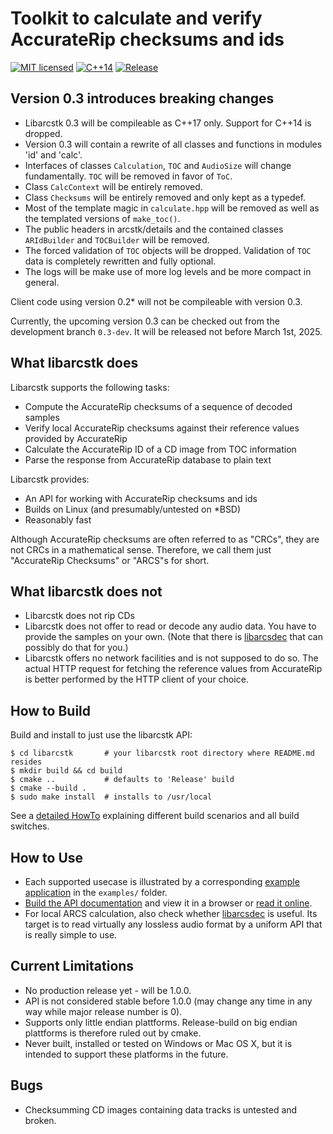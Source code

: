 # Toolkit to calculate and verify AccurateRip checksums and ids

[![MIT licensed](https://img.shields.io/badge/license-MIT-blue.svg)](./LICENSE)
[![C++14](https://img.shields.io/badge/C++-14-darkred.svg)](./API.md)
[![Release](https://img.shields.io/github/v/release/crf8472/libarcstk?display_name=tag&include_prereleases)](https://github.com/crf8472/libarcstk/releases)


## Version 0.3 introduces breaking changes

  - Libarcstk 0.3 will be compileable as C++17 only. Support for C++14 is
    dropped.
  - Version 0.3 will contain a rewrite of all classes and functions in modules
    'id' and 'calc'.
  - Interfaces of classes ``Calculation``, ``TOC`` and ``AudioSize`` will change
    fundamentally. ``TOC`` will be removed in favor of ``ToC``.
  - Class ``CalcContext`` will be entirely removed.
  - Class ``Checksums`` will be entirely removed and only kept as a typedef.
  - Most of the template magic in ``calculate.hpp`` will be removed as well as
	the templated versions of ``make_toc()``.
  - The public headers in arcstk/details and the contained classes
    ``ARIdBuilder`` and ``TOCBuilder`` will be removed.
  - The forced validation of ``TOC`` objects will be dropped. Validation of
    ``TOC`` data is completely rewritten and fully optional.
  - The logs will be make use of more log levels and be more compact in general.

Client code using version 0.2* will not be compileable with version 0.3.

Currently, the upcoming version 0.3 can be checked out from the development
branch ``0.3-dev``. It will be released not before March 1st, 2025.


## What libarcstk does

Libarcstk supports the following tasks:

- Compute the AccurateRip checksums of a sequence of decoded samples
- Verify local AccurateRip checksums against their reference values provided by
  AccurateRip
- Calculate the AccurateRip ID of a CD image from TOC information
- Parse the response from AccurateRip database to plain text

Libarcstk provides:

- An API for working with AccurateRip checksums and ids
- Builds on Linux (and presumably/untested on *BSD)
- Reasonably fast

Although AccurateRip checksums are often referred to as "CRCs", they are not
CRCs in a mathematical sense. Therefore, we call them just "AccurateRip
Checksums" or "ARCS"s for short.



## What libarcstk does not

- Libarcstk does not rip CDs
- Libarcstk does not offer to read or decode any audio data. You have to
  provide the samples on your own. (Note that there is [libarcsdec][2] that
  can possibly do that for you.)
- Libarcstk offers no network facilities and is not supposed to do so. The
  actual HTTP request for fetching the reference values from AccurateRip is
  better performed by the HTTP client of your choice.



## How to Build

Build and install to just use the libarcstk API:

	$ cd libarcstk       # your libarcstk root directory where README.md resides
	$ mkdir build && cd build
	$ cmake ..           # defaults to 'Release' build
	$ cmake --build .
	$ sudo make install  # installs to /usr/local

See a [detailed HowTo](BUILD.md) explaining different build scenarios and all
build switches.



## How to Use

- Each supported usecase is illustrated by a corresponding [example
  application](./examples/) in the ``examples/`` folder.
- [Build the API
  documentation](BUILD.md#user-content-building-the-api-documentation) and view
  it in a browser or [read it online][1].
- For local ARCS calculation, also check whether [libarcsdec][2] is useful. Its
  target is to read virtually any lossless audio format by a uniform API that is
  really simple to use.



## Current Limitations

- No production release yet - will be 1.0.0.
- API is not considered stable before 1.0.0 (may change any time in any way
  while major release number is 0).
- Supports only little endian plattforms. Release-build on big endian plattforms
  is therefore ruled out by cmake.
- Never built, installed or tested on Windows or Mac OS X, but it is intended to
  support these platforms in the future.



## Bugs

- Checksumming CD images containing data tracks is untested and broken.

[1]: https://crf8472.github.io/libarcstk/0.2.1/
[2]: https://github.com/crf8472/libarcsdec/
